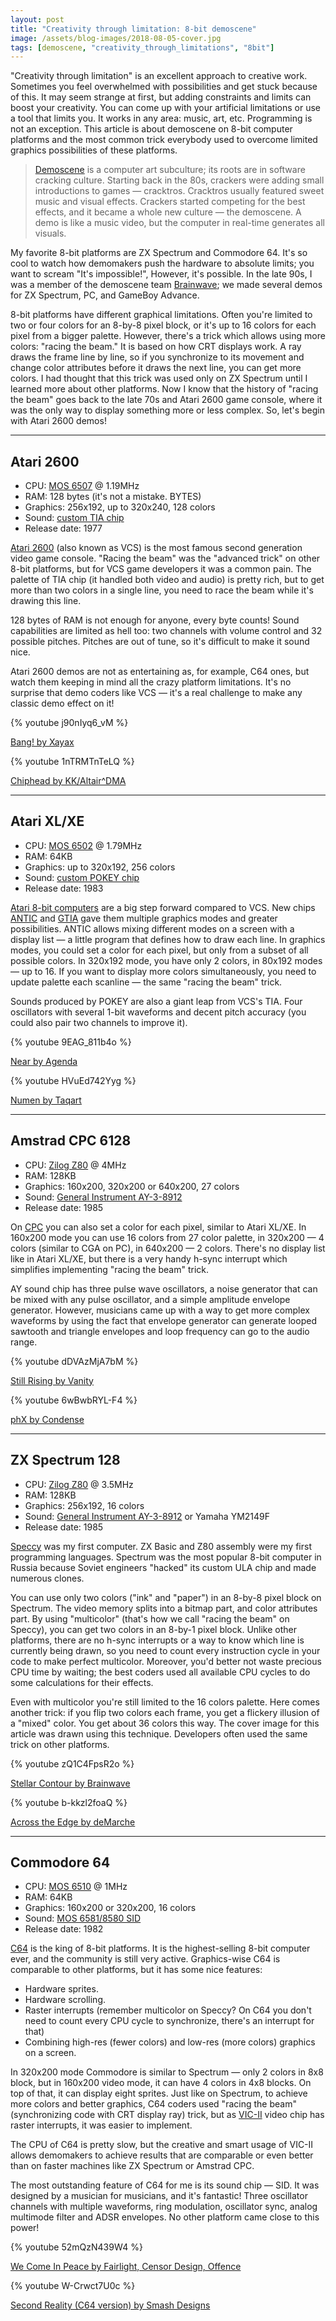 ```yaml
---
layout: post
title: "Creativity through limitation: 8-bit demoscene"
image: /assets/blog-images/2018-08-05-cover.jpg
tags: [demoscene, "creativity_through_limitations", "8bit"]
---
```


"Creativity through limitation" is an excellent approach to creative work. Sometimes you feel overwhelmed with possibilities and get stuck because of this. It may seem strange at first, but adding constraints and limits can boost your creativity. You can come up with your artificial limitations or use a tool that limits you. It works in any area: music, art, etc. Programming is not an exception. This article is about demoscene on 8-bit computer platforms and the most common trick everybody used to overcome limited graphics possibilities of these platforms.

<!--more-->

> [Demoscene] is a computer art subculture; its roots are in software cracking culture. Starting back in the 80s, crackers were adding small introductions to games — cracktros. Cracktros usually featured sweet music and visual effects. Crackers started competing for the best effects, and it became a whole new culture — the demoscene. A demo is like a music video, but the computer in real-time generates all visuals.

My favorite 8-bit platforms are ZX Spectrum and Commodore 64. It's so cool to watch how demomakers push the hardware to absolute limits; you want to scream "It's impossible!", However, it's possible. In the late 90s, I was a member of the demoscene team [Brainwave]; we made several demos for ZX Spectrum, PC, and GameBoy Advance.

8-bit platforms have different graphical limitations. Often you're limited to two or four colors for an 8-by-8 pixel block, or it's up to 16 colors for each pixel from a bigger palette. However, there's a trick which allows using more colors: "racing the beam." It is based on how CRT displays work. A ray draws the frame line by line, so if you synchronize to its movement and change color attributes before it draws the next line, you can get more colors. I had thought that this trick was used only on ZX Spectrum until I learned more about other platforms. Now I know that the history of "racing the beam" goes back to the late 70s and Atari 2600 game console, where it was the only way to display something more or less complex. So, let's begin with Atari 2600 demos!

---- 

## Atari 2600

- CPU: [MOS 6507] @ 1.19MHz
- RAM: 128 bytes (it's not a mistake. BYTES)
- Graphics: 256x192, up to 320x240, 128 colors
- Sound: [custom TIA chip]
- Release date: 1977

[Atari 2600] (also known as VCS) is the most famous second generation video game console. "Racing the beam" was the "advanced trick" on other 8-bit platforms, but for VCS game developers it was a common pain. The palette of TIA chip (it handled both video and audio) is pretty rich, but to get more than two colors in a single line, you need to race the beam while it's drawing this line.

128 bytes of RAM is not enough for anyone, every byte counts! Sound capabilities are limited as hell too: two channels with volume control and 32 possible pitches. Pitches are out of tune, so it's difficult to make it sound nice.

Atari 2600 demos are not as entertaining as, for example, C64 ones, but watch them keeping in mind all the crazy platform limitations. It's no surprise that demo coders like VCS — it's a real challenge to make any classic demo effect on it!

{% youtube j90nIyq6_vM %}
<p class="footnote"><a href="http://www.pouet.net/prod.php?which=62955">Bang! by Xayax</a></p>

{% youtube 1nTRMTnTeLQ %}
<p class="footnote"><a href="http://www.pouet.net/prod.php?which=68505">Chiphead by KK/Altair^DMA</a></p>

---- 

## Atari XL/XE

- CPU: [MOS 6502] @ 1.79MHz
- RAM: 64KB
- Graphics: up to 320x192, 256 colors
- Sound: [custom POKEY chip]
- Release date: 1983

[Atari 8-bit computers] are a big step forward compared to VCS. New chips [ANTIC] and [GTIA] gave them multiple graphics modes and greater possibilities. ANTIC allows mixing different modes on a screen with a display list — a little program that defines how to draw each line. In graphics modes, you could set a color for each pixel, but only from a subset of all possible colors. In 320x192 mode, you have only 2 colors, in 80x192 modes — up to 16. If you want to display more colors simultaneously, you need to update palette each scanline — the same "racing the beam" trick.

Sounds produced by POKEY are also a giant leap from VCS's TIA. Four oscillators with several 1-bit waveforms and decent pitch accuracy (you could also pair two channels to improve it).

{% youtube 9EAG_811b4o %}
<p class="footnote"><a href="http://www.pouet.net/prod.php?which=64930">Near by Agenda</a></p>

{% youtube HVuEd742Yyg %}
<p class="footnote"><a href="http://www.pouet.net/prod.php?which=9044">Numen by Taqart</a></p>

---- 

## Amstrad CPC 6128

- CPU: [Zilog Z80] @ 4MHz
- RAM: 128KB
- Graphics: 160x200, 320x200 or 640x200, 27 colors
- Sound: [General Instrument AY-3-8912]
- Release date: 1985

On [CPC] you can also set a color for each pixel, similar to Atari XL/XE. In 160x200 mode you can use 16 colors from 27 color palette, in 320x200 — 4 colors (similar to CGA on PC), in 640x200 — 2 colors. There's no display list like in Atari XL/XE, but there is a very handy h-sync interrupt which simplifies implementing "racing the beam" trick.

AY sound chip has three pulse wave oscillators, a noise generator that can be mixed with any pulse oscillator, and a simple amplitude envelope generator. However, musicians came up with a way to get more complex waveforms by using the fact that envelope generator can generate looped sawtooth and triangle envelopes and loop frequency can go to the audio range.

{% youtube dDVAzMjA7bM %}
<p class="footnote"><a href="http://www.pouet.net/prod.php?which=61177">Still Rising by Vanity</a></p>

{% youtube 6wBwbRYL-F4 %}
<p class="footnote"><a href="http://www.pouet.net/prod.php?which=75725">phX by Condense</a></p>

---- 

## ZX Spectrum 128

- CPU: [Zilog Z80] @ 3.5MHz
- RAM: 128KB
- Graphics: 256x192, 16 colors
- Sound: [General Instrument AY-3-8912] or Yamaha YM2149F
- Release date: 1985

[Speccy] was my first computer. ZX Basic and Z80 assembly were my first programming languages. Spectrum was the most popular 8-bit computer in Russia because Soviet engineers "hacked" its custom ULA chip and made numerous clones.

You can use only two colors ("ink" and "paper") in an 8-by-8 pixel block on Spectrum. The video memory splits into a bitmap part, and color attributes part. By using "multicolor" (that's how we call "racing the beam" on Speccy), you can get two colors in an 8-by-1 pixel block. Unlike other platforms, there are no h-sync interrupts or a way to know which line is currently being drawn, so you need to count every instruction cycle in your code to make perfect multicolor. Moreover, you'd better not waste precious CPU time by waiting; the best coders used all available CPU cycles to do some calculations for their effects.

Even with multicolor you're still limited to the 16 colors palette. Here comes another trick: if you flip two colors each frame, you get a flickery illusion of a "mixed" color. You get about 36 colors this way. The cover image for this article was drawn using this technique. Developers often used the same trick on other platforms.

{% youtube zQ1C4FpsR2o %}
<p class="footnote"><a href="http://www.pouet.net/prod.php?which=6110">Stellar Contour by Brainwave</a></p>

{% youtube b-kkzl2foaQ %}
<p class="footnote"><a href="http://www.pouet.net/prod.php?which=68035">Across the Edge by deMarche</a></p>

---- 

## Commodore 64

- CPU: [MOS 6510] @ 1MHz
- RAM: 64KB
- Graphics: 160x200 or 320x200, 16 colors
- Sound: [MOS 6581/8580 SID]
- Release date: 1982

[C64] is the king of 8-bit platforms. It is the highest-selling 8-bit computer ever, and the community is still very active. Graphics-wise C64 is comparable to other platforms, but it has some nice features:

- Hardware sprites.
- Hardware scrolling.
- Raster interrupts (remember multicolor on Speccy? On C64 you don't need to count every CPU cycle to synchronize, there's an interrupt for that)
- Combining high-res (fewer colors) and low-res (more colors) graphics on a screen.

In 320x200 mode Commodore is similar to Spectrum — only 2 colors in 8x8 block, but in 160x200 video mode, it can have 4 colors in 4x8 blocks. On top of that, it can display eight sprites. Just like on Spectrum, to achieve more colors and better graphics, C64 coders used "racing the beam" (synchronizing code with CRT display ray) trick, but as [VIC-II] video chip has raster interrupts, it was easier to implement.

The CPU of C64 is pretty slow, but the creative and smart usage of VIC-II allows demomakers to achieve results that are comparable or even better than on faster machines like ZX Spectrum or Amstrad CPC.

The most outstanding feature of C64 for me is its sound chip — SID. It was designed by a musician for musicians, and it's fantastic! Three oscillator channels with multiple waveforms, ring modulation, oscillator sync, analog multimode filter and ADSR envelopes. No other platform came close to this power!

{% youtube 52mQzN439W4 %}
<p class="footnote"><a href="http://www.pouet.net/prod.php?which=75743">We Come In Peace by Fairlight, Censor Design, Offence</a></p>

{% youtube W-Crwct7U0c %}
<p class="footnote"><a href="http://www.pouet.net/prod.php?which=1216">Second Reality (C64 version) by Smash Designs</a></p>

[Demoscene]: https://en.wikipedia.org/wiki/Demoscene
[Brainwave]: http://www.pouet.net/groups.php?which=715
[MOS 6507]: https://en.wikipedia.org/wiki/MOS_Technology_6507
[custom TIA chip]: https://en.wikipedia.org/wiki/Television_Interface_Adaptor
[Atari 2600]: https://en.wikipedia.org/wiki/Atari_2600
[MOS 6502]: https://en.wikipedia.org/wiki/MOS_Technology_6502
[custom POKEY chip]: https://en.wikipedia.org/wiki/POKEY
[Atari 8-bit computers]: https://en.wikipedia.org/wiki/Atari_8-bit_family
[ANTIC]: https://en.wikipedia.org/wiki/ANTIC
[GTIA]: https://en.wikipedia.org/wiki/CTIA_and_GTIA
[Zilog Z80]: https://en.wikipedia.org/wiki/Zilog_Z80
[General Instrument AY-3-8912]: https://en.wikipedia.org/wiki/General_Instrument_AY-3-8910
[CPC]: https://en.wikipedia.org/wiki/Amstrad_CPC
[Speccy]: https://en.wikipedia.org/wiki/ZX_Spectrum
[MOS 6510]: https://en.wikipedia.org/wiki/MOS_Technology_6510
[MOS 6581/8580 SID]: https://en.wikipedia.org/wiki/MOS_Technology_SID
[C64]: https://en.wikipedia.org/wiki/Commodore_64
[VIC-II]: https://en.wikipedia.org/wiki/MOS_Technology_VIC-II